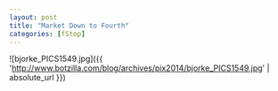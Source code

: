 ```yaml
---
layout: post
title: "Market Down to Fourth"
categories: [fStop]
---
```



![bjorke_PICS1549.jpg]({{ 'http://www.botzilla.com/blog/archives/pix2014/bjorke_PICS1549.jpg' | absolute_url }})


